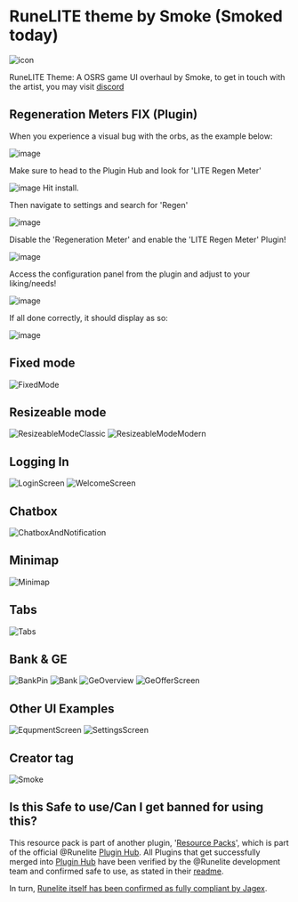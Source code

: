 # RuneLITE theme by Smoke (Smoked today)

![icon](https://i.ibb.co/ggMdVH1/icon.png)

RuneLITE Theme: A OSRS game UI overhaul by Smoke, to get in touch with the artist, you may visit [discord](https://discord.gg/varietyz)

## Regeneration Meters FIX (Plugin)
When you experience a visual bug with the orbs, as the example below:

![image](https://github.com/user-attachments/assets/31d547aa-5f21-4af2-abfd-6f9a5cf6458e)

Make sure to head to the Plugin Hub and look for 'LITE Regen Meter'

![image](https://github.com/user-attachments/assets/d18b1263-7236-4893-a7f2-bdbc6f94814a)
Hit install.

Then navigate to settings and search for 'Regen'

![image](https://github.com/user-attachments/assets/1a78705e-bbf1-4b87-81ef-35c0aaeb4a5a)

Disable the 'Regeneration Meter' and enable the 'LITE Regen Meter' Plugin!

![image](https://github.com/user-attachments/assets/736043af-73a8-49eb-8e43-0eba996c10c5)

Access the configuration panel from the plugin and adjust to your liking/needs!

![image](https://github.com/user-attachments/assets/8981dad2-749a-43bc-b821-02f7c9eff13b)

If all done correctly, it should display as so:

![image](https://github.com/user-attachments/assets/cd5cdcb9-933c-43bb-afeb-bc2eaccd2526)


## Fixed mode
![FixedMode](https://i.ibb.co/3C4s3dd/Fixed.png)

## Resizeable mode
![ResizeableModeClassic](https://i.ibb.co/FH5Bh0Y/Resize-Classic.png)
![ResizeableModeModern](https://i.ibb.co/FDhMDsQ/Resize-Modern.png)

## Logging In
![LoginScreen](https://i.ibb.co/TRHWyBj/Login-screen.png)
![WelcomeScreen](https://i.ibb.co/KWJ0ZQt/Welcome-screen.png)

## Chatbox
![ChatboxAndNotification](https://i.ibb.co/GJKnzgg/chatbox.png)

## Minimap
![Minimap](https://i.ibb.co/6N4r2nc/minimap.png)

## Tabs
![Tabs](https://i.ibb.co/dPcxdL3/tabs.png)

## Bank & GE
![BankPin](https://i.ibb.co/FwQWkHp/pin.png)
![Bank](https://i.ibb.co/JBNkBDs/bank.png)
![GeOverview](https://i.ibb.co/Rg2N9bN/GE.png)
![GeOfferScreen](https://i.ibb.co/fdN5SVk/buy-offer.png)

## Other UI Examples
![EqupmentScreen](https://i.ibb.co/M76S1Sb/equipscreen.png)
![SettingsScreen](https://i.ibb.co/VWxnRNf/options-screen.png)

## Creator tag
![Smoke](https://i.ibb.co/PTYfzqB/Rune-LITE-By-Smoke.png)

## Is this Safe to use/Can I get banned for using this?
This resource pack is part of another plugin, '[Resource Packs](https://github.com/melkypie/resource-packs)', which is part of the official @Runelite [Plugin Hub](https://github.com/runelite/plugin-hub). All Plugins that get successfully merged into [Plugin Hub](https://github.com/runelite/plugin-hub) have been verified by the @Runelite development team and confirmed safe to use, as stated in their [readme](https://github.com/runelite/plugin-hub#Reviewing). 

In turn, [Runelite itself has been confirmed as fully compliant by Jagex](https://secure.runescape.com/m=news/a=13/another-message-about-unofficial-clients?oldschool=1).



